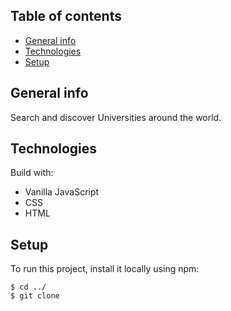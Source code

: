 ## Table of contents

- [General info](#general-info)
- [Technologies](#technologies)
- [Setup](#setup)

## General info
Search and discover Universities around the world.



## Technologies

Build with:
- Vanilla JavaScript
- CSS
- HTML

## Setup

To run this project, install it locally using npm:

```
$ cd ../
$ git clone
```
